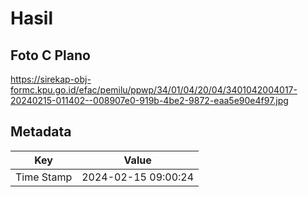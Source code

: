 # Hasil

## Foto C Plano

https://sirekap-obj-formc.kpu.go.id/efac/pemilu/ppwp/34/01/04/20/04/3401042004017-20240215-011402--008907e0-919b-4be2-9872-eaa5e90e4f97.jpg


## Metadata

| Key        | Value               |
| ---------- | ------------------- |
| Time Stamp | 2024-02-15 09:00:24 |



